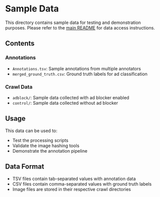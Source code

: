 # Sample Data

This directory contains sample data for testing and demonstration purposes. Please refer to the [main README](../README.md) for data access instructions.

## Contents

### Annotations
- `Annotations.tsv`: Sample annotations from multiple annotators
- `merged_ground_truth.csv`: Ground truth labels for ad classification

### Crawl Data
- `adblock/`: Sample data collected with ad blocker enabled
- `control/`: Sample data collected without ad blocker

## Usage

This data can be used to:
- Test the processing scripts
- Validate the image hashing tools
- Demonstrate the annotation pipeline

## Data Format

- TSV files contain tab-separated values with annotation data
- CSV files contain comma-separated values with ground truth labels
- Image files are stored in their respective crawl directories 